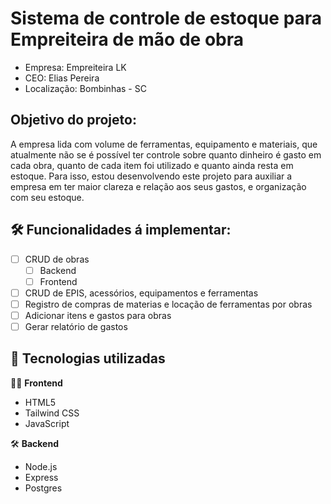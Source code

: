 # Sistema de controle de estoque para Empreiteira de mão de obra

- Empresa: Empreiteira LK
- CEO: Elias Pereira
- Localização: Bombinhas - SC

## Objetivo do projeto:

A empresa lida com volume de ferramentas, equipamento e materiais, que atualmente não se é possível ter controle sobre quanto dinheiro é gasto em cada obra, quanto de cada item foi utilizado e quanto ainda resta em estoque.
Para isso, estou desenvolvendo este projeto para auxiliar a empresa em ter maior clareza e relação aos seus gastos, e organização com seu estoque.

## 🛠️ Funcionalidades á implementar:

- [ ] CRUD de obras
  - [ ] Backend
  - [ ] Frontend
- [ ] CRUD de EPIS, acessórios, equipamentos e ferramentas
- [ ] Registro de compras de materias e locação de ferramentas por obras
- [ ] Adicionar itens e gastos para obras
- [ ] Gerar relatório de gastos

## 🧩 Tecnologias utilizadas

🧑‍💻 **Frontend**
- HTML5  
- Tailwind CSS  
- JavaScript

🛠️ **Backend**  
- Node.js  
- Express
- Postgres
